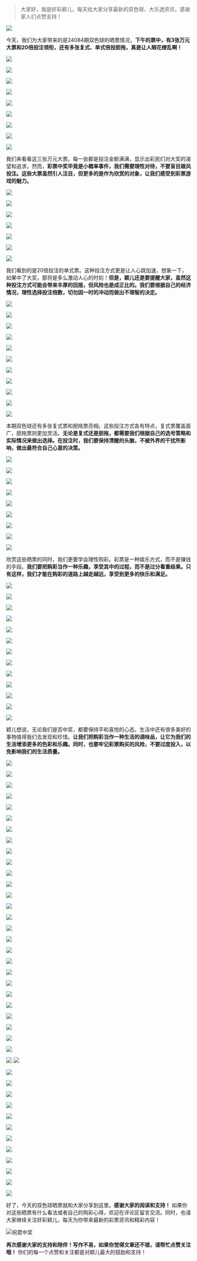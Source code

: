 > 大家好，我是好彩颖儿，每天给大家分享最新的双色球、大乐透资讯，感谢家人们点赞支持！

![](https://cdn.jsdelivr.net/gh/wangwenjie1314/PicCDN/2024-7-11/1720660897499-image.png)


今天，我们为大家带来的是24084期双色球的晒票情况，**下午的票中，有3张万元大票和20倍投注领衔，还有多张复式、单式倍投胆拖，真是让人眼花缭乱啊！**


![](https://cdn.jsdelivr.net/gh/wangwenjie1314/PicCDN/2024-7-23/1721719896640-image.png)


![](https://cdn.jsdelivr.net/gh/wangwenjie1314/PicCDN/2024-7-23/1721719914496-image.png)



![](https://cdn.jsdelivr.net/gh/wangwenjie1314/PicCDN/2024-7-23/1721719951028-image.png)

![](https://cdn.jsdelivr.net/gh/wangwenjie1314/PicCDN/2024-7-23/1721719943407-image.png)


![](https://cdn.jsdelivr.net/gh/wangwenjie1314/PicCDN/2024-7-23/1721719983866-image.png)


![](https://cdn.jsdelivr.net/gh/wangwenjie1314/PicCDN/2024-7-23/1721719999884-image.png)

![](https://cdn.jsdelivr.net/gh/wangwenjie1314/PicCDN/2024-7-23/1721719991016-image.png)


![](https://cdn.jsdelivr.net/gh/wangwenjie1314/PicCDN/2024-7-23/1721720011161-image.png)

![](https://cdn.jsdelivr.net/gh/wangwenjie1314/PicCDN/2024-7-23/1721720082815-image.png)


我们来看看这三张万元大票。每一张都是投注金额满满，显示出彩民们对大奖的渴望和追求。然而，**彩票中奖毕竟是小概率事件，我们需要理性对待，不要盲目跟风投注。这些大票虽然引人注目，但更多的是作为欣赏的对象，让我们感受到彩票游戏的魅力。**


![](https://cdn.jsdelivr.net/gh/wangwenjie1314/PicCDN/2024-7-23/1721720104719-image.png)

![](https://cdn.jsdelivr.net/gh/wangwenjie1314/PicCDN/2024-7-23/1721720096644-image.png)

![](https://cdn.jsdelivr.net/gh/wangwenjie1314/PicCDN/2024-7-23/1721720112517-image.png)


![](https://cdn.jsdelivr.net/gh/wangwenjie1314/PicCDN/2024-7-23/1721720174181-image.png)

![](https://cdn.jsdelivr.net/gh/wangwenjie1314/PicCDN/2024-7-23/1721720182686-image.png)


![](https://cdn.jsdelivr.net/gh/wangwenjie1314/PicCDN/2024-7-23/1721720220974-image.png)


![](https://cdn.jsdelivr.net/gh/wangwenjie1314/PicCDN/2024-7-23/1721720228724-image.png)


我们看到的是20倍投注的单式票。这种投注方式更是让人心跳加速，想象一下，如果中了大奖，那将是多么激动人心的时刻！**但是，颖儿还是要提醒大家，虽然这种投注方式可能会带来丰厚的回报，但风险也是成正比的。我们要根据自己的经济情况，理性选择投注倍数，切勿因一时的冲动而做出不理智的决定。**

![](https://cdn.jsdelivr.net/gh/wangwenjie1314/PicCDN/2024-7-23/1721720238752-image.png)


![](https://cdn.jsdelivr.net/gh/wangwenjie1314/PicCDN/2024-7-23/1721720271230-image.png)

![](https://cdn.jsdelivr.net/gh/wangwenjie1314/PicCDN/2024-7-23/1721720262863-image.png)

![](https://cdn.jsdelivr.net/gh/wangwenjie1314/PicCDN/2024-7-23/1721720257012-image.png)

![](https://cdn.jsdelivr.net/gh/wangwenjie1314/PicCDN/2024-7-23/1721720249981-image.png)



![](https://cdn.jsdelivr.net/gh/wangwenjie1314/PicCDN/2024-7-23/1721720292396-image.png)

![](https://cdn.jsdelivr.net/gh/wangwenjie1314/PicCDN/2024-7-23/1721720283335-image.png)

![](https://cdn.jsdelivr.net/gh/wangwenjie1314/PicCDN/2024-7-23/1721720314302-image.png)


![](https://cdn.jsdelivr.net/gh/wangwenjie1314/PicCDN/2024-7-23/1721720338692-image.png)

![](https://cdn.jsdelivr.net/gh/wangwenjie1314/PicCDN/2024-7-23/1721720331382-image.png)

![](https://cdn.jsdelivr.net/gh/wangwenjie1314/PicCDN/2024-7-23/1721720322745-image.png)

本期双色球还有多张复式票和胆拖票亮相。这些投注方式各有特点，复式票覆盖面广，胆拖票则更加灵活。**无论是复式还是胆拖，都需要我们根据自己的选号策略和实际情况来做出选择。在投注时，我们要保持清醒的头脑，不被外界的干扰所影响，做出最符合自己心意的决策。**


![](https://cdn.jsdelivr.net/gh/wangwenjie1314/PicCDN/2024-7-23/1721720546700-image.png)

![](https://cdn.jsdelivr.net/gh/wangwenjie1314/PicCDN/2024-7-23/1721720566113-image.png)

![](https://cdn.jsdelivr.net/gh/wangwenjie1314/PicCDN/2024-7-23/1721720559670-image.png)

![](https://cdn.jsdelivr.net/gh/wangwenjie1314/PicCDN/2024-7-23/1721720539410-image.png)

![](https://cdn.jsdelivr.net/gh/wangwenjie1314/PicCDN/2024-7-23/1721720514728-image.png)

![](https://cdn.jsdelivr.net/gh/wangwenjie1314/PicCDN/2024-7-23/1721720450787-image.png)

![](https://cdn.jsdelivr.net/gh/wangwenjie1314/PicCDN/2024-7-23/1721720425886-image.png)

![](https://cdn.jsdelivr.net/gh/wangwenjie1314/PicCDN/2024-7-23/1721720376641-image.png)

![](https://cdn.jsdelivr.net/gh/wangwenjie1314/PicCDN/2024-7-23/1721720365521-image.png)


欣赏这些晒票的同时，我们更要学会理性购彩。彩票是一种娱乐方式，而不是赚钱的手段。**我们要把购彩当作一种乐趣，享受其中的过程，而不是过分看重结果。只有这样，我们才能在购彩的道路上越走越远，享受到更多的快乐和满足。**


![](https://cdn.jsdelivr.net/gh/wangwenjie1314/PicCDN/2024-7-23/1721720649398-image.png)

![](https://cdn.jsdelivr.net/gh/wangwenjie1314/PicCDN/2024-7-23/1721720641311-image.png)

![](https://cdn.jsdelivr.net/gh/wangwenjie1314/PicCDN/2024-7-23/1721720635242-image.png)

![](https://cdn.jsdelivr.net/gh/wangwenjie1314/PicCDN/2024-7-23/1721720629477-image.png)

![](https://cdn.jsdelivr.net/gh/wangwenjie1314/PicCDN/2024-7-23/1721720604442-image.png)

![](https://cdn.jsdelivr.net/gh/wangwenjie1314/PicCDN/2024-7-23/1721720577145-image.png)


![](https://cdn.jsdelivr.net/gh/wangwenjie1314/PicCDN/2024-7-23/1721720704164-image.png)

![](https://cdn.jsdelivr.net/gh/wangwenjie1314/PicCDN/2024-7-23/1721720697628-image.png)

![](https://cdn.jsdelivr.net/gh/wangwenjie1314/PicCDN/2024-7-23/1721720688824-image.png)

![](https://cdn.jsdelivr.net/gh/wangwenjie1314/PicCDN/2024-7-23/1721720678873-image.png)

![](https://cdn.jsdelivr.net/gh/wangwenjie1314/PicCDN/2024-7-23/1721720670323-image.png)

![](https://cdn.jsdelivr.net/gh/wangwenjie1314/PicCDN/2024-7-23/1721720661707-image.png)


![](https://cdn.jsdelivr.net/gh/wangwenjie1314/PicCDN/2024-7-23/1721720716103-image.png)


颖儿想说，无论我们是否中奖，都要保持平和喜悦的心态。生活中还有很多美好的事物值得我们去发现和珍惜。**让我们把购彩当作一种生活的调味品，让它为我们的生活增添更多的色彩和乐趣。同时，也要牢记彩票购买的风险，不要过度投入，以免影响我们的生活质量。**


![](https://cdn.jsdelivr.net/gh/wangwenjie1314/PicCDN/2024-7-23/1721720923743-image.png)

![](https://cdn.jsdelivr.net/gh/wangwenjie1314/PicCDN/2024-7-23/1721720897707-image.png)

![](https://cdn.jsdelivr.net/gh/wangwenjie1314/PicCDN/2024-7-23/1721720887001-image.png)

![](https://cdn.jsdelivr.net/gh/wangwenjie1314/PicCDN/2024-7-23/1721720880286-image.png)

![](https://cdn.jsdelivr.net/gh/wangwenjie1314/PicCDN/2024-7-23/1721720874023-image.png)

![](https://cdn.jsdelivr.net/gh/wangwenjie1314/PicCDN/2024-7-23/1721720866323-image.png)

![](https://cdn.jsdelivr.net/gh/wangwenjie1314/PicCDN/2024-7-23/1721720858994-image.png)

![](https://cdn.jsdelivr.net/gh/wangwenjie1314/PicCDN/2024-7-23/1721720852043-image.png)

![](https://cdn.jsdelivr.net/gh/wangwenjie1314/PicCDN/2024-7-23/1721720845598-image.png)

![](https://cdn.jsdelivr.net/gh/wangwenjie1314/PicCDN/2024-7-23/1721720837568-image.png)

![](https://cdn.jsdelivr.net/gh/wangwenjie1314/PicCDN/2024-7-23/1721720830278-image.png)

![](https://cdn.jsdelivr.net/gh/wangwenjie1314/PicCDN/2024-7-23/1721720817873-image.png)

![](https://cdn.jsdelivr.net/gh/wangwenjie1314/PicCDN/2024-7-23/1721720807589-image.png)

![](https://cdn.jsdelivr.net/gh/wangwenjie1314/PicCDN/2024-7-23/1721720799507-image.png)

![](https://cdn.jsdelivr.net/gh/wangwenjie1314/PicCDN/2024-7-23/1721720773495-image.png)

![](https://cdn.jsdelivr.net/gh/wangwenjie1314/PicCDN/2024-7-23/1721720767960-image.png)

![](https://cdn.jsdelivr.net/gh/wangwenjie1314/PicCDN/2024-7-23/1721720760118-image.png)

![](https://cdn.jsdelivr.net/gh/wangwenjie1314/PicCDN/2024-7-23/1721720748051-image.png)

![](https://cdn.jsdelivr.net/gh/wangwenjie1314/PicCDN/2024-7-23/1721720741216-image.png)

![](https://cdn.jsdelivr.net/gh/wangwenjie1314/PicCDN/2024-7-23/1721720726037-image.png)

![](https://cdn.jsdelivr.net/gh/wangwenjie1314/PicCDN/2024-7-23/1721720951675-image.png)

![](https://cdn.jsdelivr.net/gh/wangwenjie1314/PicCDN/2024-7-23/1721720943497-image.png)

![](https://cdn.jsdelivr.net/gh/wangwenjie1314/PicCDN/2024-7-23/1721720935600-image.png)

![](https://cdn.jsdelivr.net/gh/wangwenjie1314/PicCDN/2024-7-23/1721720966847-image.png)

![](https://cdn.jsdelivr.net/gh/wangwenjie1314/PicCDN/2024-7-23/1721720979767-image.png)

![](https://cdn.jsdelivr.net/gh/wangwenjie1314/PicCDN/2024-7-23/1721720990785-image.png)

![](https://cdn.jsdelivr.net/gh/wangwenjie1314/PicCDN/2024-7-23/1721721010449-image.png)

![](https://cdn.jsdelivr.net/gh/wangwenjie1314/PicCDN/2024-7-23/1721721031522-image.png)
![](https://cdn.jsdelivr.net/gh/wangwenjie1314/PicCDN/2024-7-23/1721721049855-image.png)

![](https://cdn.jsdelivr.net/gh/wangwenjie1314/PicCDN/2024-7-23/1721721067629-image.png)


![](https://cdn.jsdelivr.net/gh/wangwenjie1314/PicCDN/2024-7-23/1721721076060-image.png)


![](https://cdn.jsdelivr.net/gh/wangwenjie1314/PicCDN/2024-7-23/1721721271406-image.png)

![](https://cdn.jsdelivr.net/gh/wangwenjie1314/PicCDN/2024-7-23/1721721260432-image.png)

![](https://cdn.jsdelivr.net/gh/wangwenjie1314/PicCDN/2024-7-23/1721721251218-image.png)

![](https://cdn.jsdelivr.net/gh/wangwenjie1314/PicCDN/2024-7-23/1721721245963-image.png)

![](https://cdn.jsdelivr.net/gh/wangwenjie1314/PicCDN/2024-7-23/1721721237105-image.png)

![](https://cdn.jsdelivr.net/gh/wangwenjie1314/PicCDN/2024-7-23/1721721217236-image.png)

![](https://cdn.jsdelivr.net/gh/wangwenjie1314/PicCDN/2024-7-23/1721721148283-image.png)


![](https://cdn.jsdelivr.net/gh/wangwenjie1314/PicCDN/2024-7-23/1721721323143-image.png)

![](https://cdn.jsdelivr.net/gh/wangwenjie1314/PicCDN/2024-7-23/1721721312359-image.png)


![](https://cdn.jsdelivr.net/gh/wangwenjie1314/PicCDN/2024-7-23/1721721083468-image.png)

好了，今天的双色球晒票就和大家分享到这里。**感谢大家的阅读和支持！** 如果你对这些晒票有什么看法或者自己的购彩心得，欢迎在评论区留言交流。同时，也请大家继续关注好彩颖儿，每天为你带来最新的彩票资讯和精彩内容！

![祝君中奖](https://cdn.jsdelivr.net/gh/wangwenjie1314/PicCDN/2024-7-1/1719821220408-image.png)


**再次感谢大家的支持和陪伴！写作不易，如果你觉得文章还不错，请帮忙点赞关注哦！** 你们的每一个点赞和关注都是对颖儿最大的鼓励和支持！